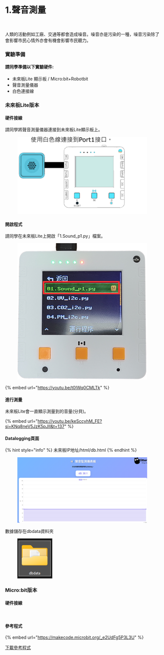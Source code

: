 # 1.聲音測量

<figure><img src="https://files.gitbook.com/v0/b/gitbook-x-prod.appspot.com/o/spaces%2F6uJvpXC43onNIIwhMlWo%2Fuploads%2FU1NQKOt5z4AaHc4AY3g7%2Fimage.png?alt=media&#x26;token=72e9f9c9-72d7-4647-9003-b5d8c20a8e1a" alt=""><figcaption></figcaption></figure>

人類的活動例如工廠、交通等都會造成噪音。噪音亦是污染的一種，噪音污染除了會影響市民心情外亦會有機會影響市民聽力。

### 實驗準備

#### 請同學準備以下實驗硬件:

* 未來板Lite 顯示板 / Micro:bit+Robotbit
* 聲音測量儀器
* 白色連接線

### 未來板Lite版本

#### 硬件接線

請同學將聲音測量儀器連接到未來板Lite顯示板上。

<figure><img src="../.gitbook/assets/soundsensor_wiring.png" alt=""><figcaption></figcaption></figure>

#### 開啟程式

請同學在未來板Lite上開啟「1.Sound\_p1.py」檔案。

<figure><img src="../.gitbook/assets/image (140).png" alt=""><figcaption></figcaption></figure>

{% embed url="https://youtu.be/t0IWq0CMLTk" %}

#### 進行測量

未來板Lite會一直顯示測量到的音量(分貝)。

{% embed url="https://youtu.be/keSccyhM_FE?si=KNq8neV5JzK5pJII&t=137" %}

#### Datalogging頁面

{% hint style="info" %}
未來板IP地址/html/db.html
{% endhint %}

<figure><img src="../.gitbook/assets/image (138).png" alt=""><figcaption></figcaption></figure>

數據儲存在dbdata資料夾

<figure><img src="../.gitbook/assets/image (139).png" alt=""><figcaption></figcaption></figure>

### Micro:bit版本

#### 硬件接線

<figure><img src="https://sharinghub.kittenbot.hk/~gitbook/image?url=https%3A%2F%2F879637118-files.gitbook.io%2F%7E%2Ffiles%2Fv0%2Fb%2Fgitbook-x-prod.appspot.com%2Fo%2Fspaces%252F6uJvpXC43onNIIwhMlWo%252Fuploads%252Fzx5gJAyiRPw9ONns2Qv5%252Fsound_wire.png%3Falt%3Dmedia%26token%3D17b54525-b8f7-4eed-84b6-8f3bc57ae1f6&#x26;width=768&#x26;dpr=1&#x26;quality=100&#x26;sign=5a34efd0&#x26;sv=1" alt=""><figcaption></figcaption></figure>

#### 參考程式

{% embed url="https://makecode.microbit.org/_e2UdFg5P3L3U" %}

[下載參考程式](https://makecode.microbit.org/_e2UdFg5P3L3U)
